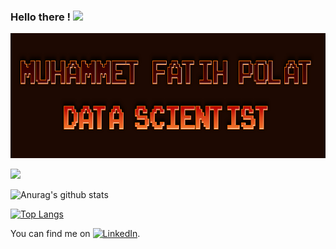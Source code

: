### Hello there ! <img src="https://raw.githubusercontent.com/MartinHeinz/MartinHeinz/master/wave.gif" width="30px">
<img src="https://github.com/mfatihp/mfatihp/blob/master/logo_name.png?raw=true" width="800px" height="200px">

![](https://komarev.com/ghpvc/?username=your-github-username)

![Anurag's github stats](https://github-readme-stats.vercel.app/api?username=mfatihp&show_icons=true&theme=radical)

[![Top Langs](https://github-readme-stats.vercel.app/api/top-langs/?username=mfatihp&hide=html,css,cpp)](https://github.com/anuraghazra/github-readme-stats)
<!-- Actual text -->

You can find me on [![LinkedIn][1.2]][1].

<!-- Icons -->

[1.2]: https://raw.githubusercontent.com/MartinHeinz/MartinHeinz/master/linkedin-3-16.png (LinkedIn icon without padding)

<!-- Links to your social media accounts -->

[1]: https://www.linkedin.com/in/mfatih-polat/

<!--
**mfatihp/mfatihp** is a ✨ _special_ ✨ repository because its `README.md` (this file) appears on your GitHub profile.

Here are some ideas to get you started:

- 🔭 I’m currently working on ...
- 🌱 I’m currently learning ...
- 👯 I’m looking to collaborate on ...
- 🤔 I’m looking for help with ...
- 💬 Ask me about ...
- 📫 How to reach me: ...
- 😄 Pronouns: ...
- ⚡ Fun fact: ...
-->
